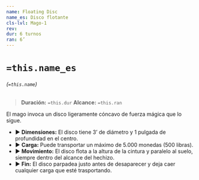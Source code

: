 ```yaml
---
name: Floating Disc
name_es: Disco flotante
cls-lvl: Mago-1
rev: 
dur: 6 turnos
ran: 6’
---
```

# `=this.name_es`
###### (`=this.name`)

>**Duración:** `=this.dur`
>**Alcance:** `=this.ran`

El mago invoca un disco ligeramente cóncavo de fuerza mágica que lo sigue.
- ▶ **Dimensiones:** El disco tiene 3’ de diámetro y 1 pulgada de profundidad en el centro.
- ▶ **Carga:** Puede transportar un máximo de 5.000 monedas (500 libras).
- ▶ **Movimiento:** El disco flota a la altura de la cintura y paralelo al suelo, siempre dentro del
alcance del hechizo.
- ▶ **Fin:** El disco parpadea justo antes de desaparecer y deja caer cualquier carga que esté trasportando.